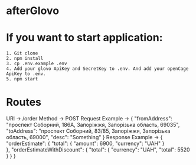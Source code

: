 # afterGlovo

# If you want to start application:

    1. Git clone
    2. npm install
    3. cp .env.example .env
    4. Add your glovo ApiKey and SecretKey to .env. And add your openCage ApiKey to .env.
    5. npm start

# Routes

URl              ->  /order
Method           ->  POST
Request Example  -> {
                        "fromAddress": "проспект Соборний, 186А, Запоріжжя, Запорізька область, 69035",
                        "toAddress": "проспект Соборний, 83/85, Запоріжжя, Запорізька область, 69000",
                        "desc": "Something"
                    }
Response Example -> {
                        "orderEstimate": {
                            "total": 
                                    {
                                        "amount": 6900,
                                        "currency": "UAH"
                                    }   
                            },
                        "orderEstimateWithDiscount": {
                            "total": 
                                    {
                                        "currency": "UAH",
                                        "total": 5520
                                    }
                            }
                    } 